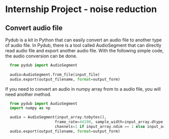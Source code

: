 Internship Project - noise reduction
====================================
Convert audio file
------------------------------------
<p>
  Pydub is a kit in Python that can easily convert an audio file to another type of audio file. 
  In Pydub, there is a tool called AudioSegment that can directly read audio file and export another audio file.
  With the following simple code, the audio conversion can be done.
</p>

```python
  from pydub import AudioSegment
  
  audio=AudioSegment.from_file(input_file)
  audio.export(output_filename, format=output_form)
```

<p>
  If you need to convert an audio in numpy array from to a audio file, you will need another method.
</p>

```python
  from pydub import AudioSegment
  import numpy as np

  audio = AudioSegment(input_array.tobytes(),
                      frame_rate=44100, sample_width=input_array.dtype.itemsize,
                      channels=1 if input_array.ndim == 1 else input_array.shape[1])
  audio.export(output_filename, format=output_form)
```
